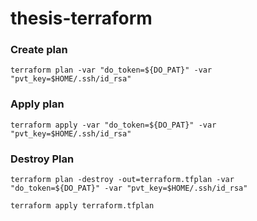 # thesis-terraform


### Create plan
```
terraform plan -var "do_token=${DO_PAT}" -var "pvt_key=$HOME/.ssh/id_rsa"
```

### Apply plan
```
terraform apply -var "do_token=${DO_PAT}" -var "pvt_key=$HOME/.ssh/id_rsa"
```


###  Destroy Plan

```
terraform plan -destroy -out=terraform.tfplan -var "do_token=${DO_PAT}" -var "pvt_key=$HOME/.ssh/id_rsa"

terraform apply terraform.tfplan
```